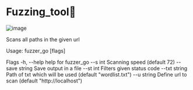 # Fuzzing_tool:rocket:


![image](https://github.com/melikesenacakir/Fuzzing_tool/assets/115591143/cf926a01-adb5-4fba-9fce-d81994139042)



Scans all paths in the given url

Usage:
  fuzzer_go [flags]

Flags
      -h, --help          help for fuzzer_go
          --s int         Scanning speed (default 72)
          --save string   Save output in a file
          --st int        Filters given status code
          --txt string    Path of txt which will be used (default "wordlist.txt")
          --u string      Define url to scan (default "http://localhost")


